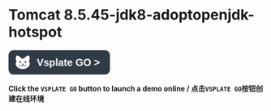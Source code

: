 # Tomcat 8.5.45-jdk8-adoptopenjdk-hotspot

<a href="https://www.vsplate.com/?docker-compose=https://github.com/vsplate/dcenvs/tomcat/8.5.45-jdk8-adoptopenjdk-hotspot"><img alt="VSPLATE GO" src="https://raw.githubusercontent.com/vsplate/images/master/vsgo_btn.png" width="200px"></a>

**Click the `VSPLATE GO` button to launch a demo online / 点击`VSPLATE GO`按钮创建在线环境**